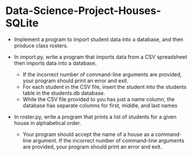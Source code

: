 # Data-Science-Project-Houses-SQLite

* Implement a program to import student data into a database, and then produce class rosters.
* In import.py, write a program that imports data from a CSV spreadsheet then imports data into a database.
    * If the incorrect number of command-line arguments are provided, your program should print an       error and exit.
    * For each student in the CSV file, insert the student into the students table in the               students.db database.
    * While the CSV file provided to you has just a name column, the database has separate              columns for first, middle, and last names
    
* In roster.py, write a program that prints a list of students for a given house in alphabetical order.
   * Your program should accept the name of a house as a command-line argument. If the incorrect         number of command-line arguments are provided, your program should print an error and exit.

